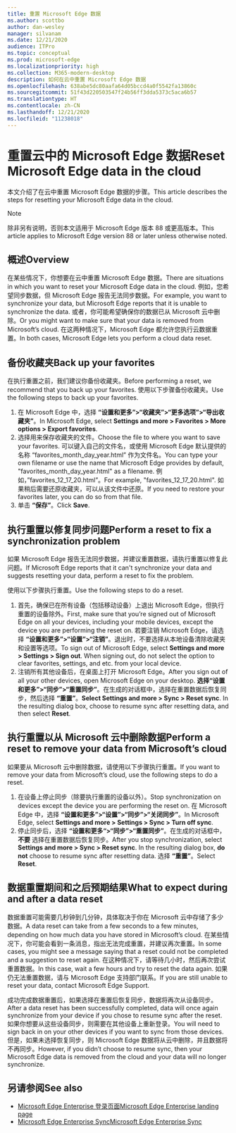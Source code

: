 ```yaml
---
title: 重置 Microsoft Edge 数据
ms.author: scottbo
author: dan-wesley
manager: silvanam
ms.date: 12/21/2020
audience: ITPro
ms.topic: conceptual
ms.prod: microsoft-edge
ms.localizationpriority: high
ms.collection: M365-modern-desktop
description: 如何在云中重置 Microsoft Edge 数据
ms.openlocfilehash: 638abe5dc80aafa64d05bccd4a0f5542fa13860c
ms.sourcegitcommit: 51f43d220503547f24b56ff3dda5373c5aca6b57
ms.translationtype: HT
ms.contentlocale: zh-CN
ms.lasthandoff: 12/21/2020
ms.locfileid: "11238018"
---
```

# <span data-ttu-id="ea08e-103">重置云中的 Microsoft Edge 数据</span><span class="sxs-lookup"><span data-stu-id="ea08e-103">Reset Microsoft Edge data in the cloud</span></span>

<span data-ttu-id="ea08e-104">本文介绍了在云中重置 Microsoft Edge 数据的步骤。</span><span class="sxs-lookup"><span data-stu-id="ea08e-104">This article describes the steps for resetting your Microsoft Edge data in the cloud.</span></span>

> [!NOTE]
> <span data-ttu-id="ea08e-105">除非另有说明，否则本文适用于 Microsoft Edge 版本 88 或更高版本。</span><span class="sxs-lookup"><span data-stu-id="ea08e-105">This article applies to Microsoft Edge version 88 or later unless otherwise noted.</span></span>

## <span data-ttu-id="ea08e-106">概述</span><span class="sxs-lookup"><span data-stu-id="ea08e-106">Overview</span></span>

<span data-ttu-id="ea08e-107">在某些情况下，你想要在云中重置 Microsoft Edge 数据。</span><span class="sxs-lookup"><span data-stu-id="ea08e-107">There are situations in which you want to reset your Microsoft Edge data in the cloud.</span></span> <span data-ttu-id="ea08e-108">例如，您希望同步数据，但 Microsoft Edge 报告无法同步数据。</span><span class="sxs-lookup"><span data-stu-id="ea08e-108">For example,  you want to synchronize your data, but Microsoft Edge reports that it is unable to synchronize the data.</span></span> <span data-ttu-id="ea08e-109">或者，你可能希望确保你的数据已从 Microsoft 云中删除。</span><span class="sxs-lookup"><span data-stu-id="ea08e-109">Or you might want to make sure that your data is removed from Microsoft’s cloud.</span></span> <span data-ttu-id="ea08e-110">在这两种情况下，Microsoft Edge 都允许您执行云数据重置。</span><span class="sxs-lookup"><span data-stu-id="ea08e-110">In both cases, Microsoft Edge lets you perform a cloud data reset.</span></span>

## <span data-ttu-id="ea08e-111">备份收藏夹</span><span class="sxs-lookup"><span data-stu-id="ea08e-111">Back up your favorites</span></span>

<span data-ttu-id="ea08e-112">在执行重置之前，我们建议你备份收藏夹。</span><span class="sxs-lookup"><span data-stu-id="ea08e-112">Before performing a reset, we recommend that you back up your favorites.</span></span> <span data-ttu-id="ea08e-113">使用以下步骤备份收藏夹。</span><span class="sxs-lookup"><span data-stu-id="ea08e-113">Use the following steps to back up your favorites.</span></span>

1. <span data-ttu-id="ea08e-114">在 Microsoft Edge 中，选择 **“设置和更多”>“收藏夹”>“更多选项”>“导出收藏夹”**。</span><span class="sxs-lookup"><span data-stu-id="ea08e-114">In Microsoft Edge, select **Settings and more > Favorites > More options > Export favorites**.</span></span>
2. <span data-ttu-id="ea08e-115">选择用来保存收藏夹的文件。</span><span class="sxs-lookup"><span data-stu-id="ea08e-115">Choose the file to where you want to save your favorites.</span></span> <span data-ttu-id="ea08e-116">可以键入自己的文件名，或使用 Microsoft Edge 默认提供的名称 “favorites_month_day_year.html” 作为文件名。</span><span class="sxs-lookup"><span data-stu-id="ea08e-116">You can type your own filename or use the name that Microsoft Edge provides by default,  "favorites_month_day_year.html" as a filename.</span></span> <span data-ttu-id="ea08e-117">例如，”favorites_12_17_20.html”。</span><span class="sxs-lookup"><span data-stu-id="ea08e-117">For example, "favorites_12_17_20.html".</span></span> <span data-ttu-id="ea08e-118">如果稍后需要还原收藏夹，可以从该文件中还原。</span><span class="sxs-lookup"><span data-stu-id="ea08e-118">If you need to restore your favorites later, you can do so from that file.</span></span>
3. <span data-ttu-id="ea08e-119">单击 **“保存”**。</span><span class="sxs-lookup"><span data-stu-id="ea08e-119">Click **Save**.</span></span>

## <span data-ttu-id="ea08e-120">执行重置以修复同步问题</span><span class="sxs-lookup"><span data-stu-id="ea08e-120">Perform a reset to fix a synchronization problem</span></span>

<span data-ttu-id="ea08e-121">如果 Microsoft Edge 报告无法同步数据，并建议重置数据，请执行重置以修复此问题。</span><span class="sxs-lookup"><span data-stu-id="ea08e-121">If Microsoft Edge reports that it can't synchronize your data and suggests resetting your data, perform a reset to fix the problem.</span></span>

<span data-ttu-id="ea08e-122">使用以下步骤执行重置。</span><span class="sxs-lookup"><span data-stu-id="ea08e-122">Use the following steps to do a reset.</span></span>

1. <span data-ttu-id="ea08e-123">首先，确保已在所有设备（包括移动设备）上退出 Microsoft Edge，但执行重置的设备除外。</span><span class="sxs-lookup"><span data-stu-id="ea08e-123">First, make sure that you’re signed out of Microsoft Edge on all your devices, including your mobile devices, except the device you are performing the reset on.</span></span> <span data-ttu-id="ea08e-124">若要注销 Microsoft Edge，请选择 **“设置和更多”>“设置”>“注销”**。退出时，不要选择从本地设备清除收藏夹和设置等选项。</span><span class="sxs-lookup"><span data-stu-id="ea08e-124">To sign out of Microsoft Edge, select **Settings and more > Settings > Sign out**. When signing out, do not select the option to clear favorites, settings, and etc. from your local device.</span></span>
2. <span data-ttu-id="ea08e-125">注销所有其他设备后，在桌面上打开 Microsoft Edge。</span><span class="sxs-lookup"><span data-stu-id="ea08e-125">After you sign out of all your other devices, open Microsoft Edge on your desktop.</span></span> <span data-ttu-id="ea08e-126">**选择“设置和更多”>“同步”>“重置同步”**。在生成的对话框中，选择在重置数据后恢复同步，然后选择 **“重置”**。</span><span class="sxs-lookup"><span data-stu-id="ea08e-126">**Select Settings and more > Sync > Reset sync**. In the resulting dialog box, choose to resume sync after resetting data, and then select **Reset**.</span></span>

## <span data-ttu-id="ea08e-127">执行重置以从 Microsoft 云中删除数据</span><span class="sxs-lookup"><span data-stu-id="ea08e-127">Perform a reset to remove your data from Microsoft’s cloud</span></span>

<span data-ttu-id="ea08e-128">如果要从 Microsoft 云中删除数据，请使用以下步骤执行重置。</span><span class="sxs-lookup"><span data-stu-id="ea08e-128">If you want to remove your data from Microsoft’s cloud, use the following steps to do a reset.</span></span>

1. <span data-ttu-id="ea08e-129">在设备上停止同步（除要执行重置的设备以外）。</span><span class="sxs-lookup"><span data-stu-id="ea08e-129">Stop synchronization on devices except the device you are performing the reset on.</span></span>  <span data-ttu-id="ea08e-130">在 Microsoft Edge 中，选择 **“设置和更多”>“设置”>“同步”>“关闭同步”**。</span><span class="sxs-lookup"><span data-stu-id="ea08e-130">In Microsoft Edge, select **Settings and more > Settings > Sync > Turn off sync**.</span></span>  
2. <span data-ttu-id="ea08e-131">停止同步后，选择 **“设置和更多“>“同步”>“重置同步”**。在生成的对话框中，**不要** 选择在重置数据后恢复同步。</span><span class="sxs-lookup"><span data-stu-id="ea08e-131">After you stop synchronization, select **Settings and more > Sync > Reset sync**. In the resulting dialog box, **do not** choose to resume sync after resetting data.</span></span> <span data-ttu-id="ea08e-132">选择 **“重置”**。</span><span class="sxs-lookup"><span data-stu-id="ea08e-132">Select **Reset**.</span></span>

## <span data-ttu-id="ea08e-133">数据重置期间和之后预期结果</span><span class="sxs-lookup"><span data-stu-id="ea08e-133">What to expect during and after a data reset</span></span>

<span data-ttu-id="ea08e-134">数据重置可能需要几秒钟到几分钟，具体取决于你在 Microsoft 云中存储了多少数据。</span><span class="sxs-lookup"><span data-stu-id="ea08e-134">A data reset can take from a few seconds to a few minutes, depending on how much data you have stored in Microsoft’s cloud.</span></span> <span data-ttu-id="ea08e-135">在某些情况下，你可能会看到一条消息，指出无法完成重置，并建议再次重置。</span><span class="sxs-lookup"><span data-stu-id="ea08e-135">In some cases, you might see a message saying that a reset could not be completed and a suggestion to reset again.</span></span> <span data-ttu-id="ea08e-136">在这种情况下，请等待几小时，然后再次尝试重置数据。</span><span class="sxs-lookup"><span data-stu-id="ea08e-136">In this case, wait a few hours and try to reset the data again.</span></span> <span data-ttu-id="ea08e-137">如果仍无法重置数据，请与 Microsoft Edge 支持部门联系。</span><span class="sxs-lookup"><span data-stu-id="ea08e-137">If you are still unable to reset your data, contact Microsoft Edge Support.</span></span>

<span data-ttu-id="ea08e-138">成功完成数据重置后，如果选择在重置后恢复同步，数据将再次从设备同步。</span><span class="sxs-lookup"><span data-stu-id="ea08e-138">After a data reset has been successfully completed, data will once again synchronize from your device if you chose to resume sync after the reset.</span></span> <span data-ttu-id="ea08e-139">如果你想要从这些设备同步，则需要在其他设备上重新登录。</span><span class="sxs-lookup"><span data-stu-id="ea08e-139">You will need to sign back in on your other devices if you want to sync from those devices.</span></span> <span data-ttu-id="ea08e-140">但是，如果未选择恢复同步，则 Microsoft Edge 数据将从云中删除，并且数据将不再同步。</span><span class="sxs-lookup"><span data-stu-id="ea08e-140">However, if you didn’t choose to resume sync, then your Microsoft Edge data is removed from the cloud and your data will no longer synchronize.</span></span>

## <span data-ttu-id="ea08e-141">另请参阅</span><span class="sxs-lookup"><span data-stu-id="ea08e-141">See also</span></span>

- [<span data-ttu-id="ea08e-142">Microsoft Edge Enterprise 登录页面</span><span class="sxs-lookup"><span data-stu-id="ea08e-142">Microsoft Edge Enterprise landing page</span></span>](https://aka.ms/EdgeEnterprise)
- [<span data-ttu-id="ea08e-143">Microsoft Edge Enterprise Sync</span><span class="sxs-lookup"><span data-stu-id="ea08e-143">Microsoft Edge Enterprise Sync</span></span>](microsoft-edge-enterprise-sync.md)